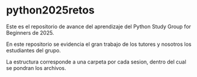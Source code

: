 # python2025retos

Este es el repositorio de avance del aprendizaje del Python Study Group for Beginners de 2025.

En este repositorio se evidencia el gran trabajo de los tutores y nosotros los estudiantes del grupo. 

La estructura corresponde a una carpeta por cada sesion, dentro del cual se pondran los archivos.

